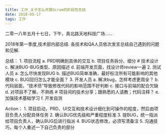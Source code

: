 ```yaml
---
title: 工作_关于怎么开展Scrum的阶段性总结
date: 2018-05-17
tags: 工作
---
```


二零一八年五月十七日，下午，真北路天地科技广场......
 <!-- more -->

2018年第一季度,技术部内部总结.
各技术和QA人员依次发言总结自己遇到的问题和见解.

总结：
	1. 项目流程
		a. PRD明确到具体的交互
		b. 项目任务拆分、细分 # 技术设计
		c. 解决BUG-BUG类型、原因描述
		d. 前端开发页面，找设计师review一遍
	2. 测试人员
		a. 怎么尽快发现BUG
		b. 描述BUG简单准确，最好标注所有可能影响的其他模块
		c. BUG回归怎么才能全面？
	3. 开发人员
		a. 解决bug，怎样考虑更周全？
		b. 代码层面，“技术债”导致修改代码的影响范围不好判断
		c. 接口与前端的配合欠缺
		d. 对项目不了解、不熟练 # 项目间的技术分享；跟熟悉的人请教；代码注释？
		e. 加强技术基础学习
		f. 开发自测

Action：
	1. 项目启动，PRD、UI交互和技术设计细化到可操作的程度，然后由项目负责人分配具体任务
	2. 确认BUG优先级和严重程度标准
	3. 提BUG，统一指派给项目负责人，确认BUG后进行指派
	4. BUG状态修改，必须写清备注
	5. 沟通技巧，每个人重述一下自己负责的部分
